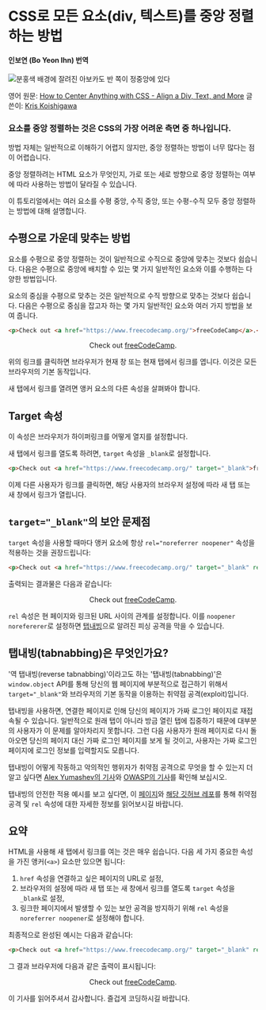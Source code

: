 #  CSS로 모든 요소(div, 텍스트)를 중앙 정렬하는 방법
#### 인보연 (Bo Yeon Ihn) 번역

![분홍색 배경에 잘려진 아보카도 반 쪽이 정중앙에 있다](https://cdn-media-2.freecodecamp.org/w1280/5f9c98dd740569d1a4ca1c7d.jpg)

영어 원문: [How to Center Anything with CSS - Align a Div, Text, and More](https://www.freecodecamp.org/news/how-to-center-anything-with-css-align-a-div-text-and-more/)
글쓴이: [Kris Koishigawa](https://www.freecodecamp.org/news/author/kris/)


### 요소를 중앙 정렬하는 것은 CSS의 가장 어려운 측면 중 하나입니다.

방법 자체는 일반적으로 이해하기 어렵지 않지만, 중앙 정렬하는 방법이 너무 많다는 점이 어렵습니다.    

중앙 정렬하려는 HTML 요소가 무엇인지, 가로 또는 세로 방향으로 중앙 정렬하는 여부에 따라 사용하는 방법이 달라질 수 있습니다.    

이 튜토리얼에서는 여러 요소를 수평 중앙, 수직 중앙, 또는 수평-수직 모두 중앙 정렬하는 방법에 대해 설명합니다. 

## 수평으로 가운데 맞추는 방법

요소를 수평으로 중앙 정렬하는 것이 일반적으로 수직으로 중앙에 맞추는 것보다 쉽습니다. 다음은 수평으로 중앙에 배치할 수 있는 몇 가지 일반적인 요소와 이를 수행하는 다양한 방법입니다.

요소의 중심을 수평으로 맞추는 것은 일반적으로 수직 방향으로 맞추는 것보다 쉽습니다. 다음은 수평으로 중심을 잡고자 하는 몇 가지 일반적인 요소와 여러 가지 방법을 보여 줍니다.

```html
<p>Check out <a href="https://www.freecodecamp.org/">freeCodeCamp</a>.</p>
```

<p align="center">
    Check out <a href="https://www.freecodecamp.org/">freeCodeCamp</a>.
</p>


위의 링크를 클릭하면 브라우저가 현재 창 또는 현재 탭에서 링크를 엽니다. 이것은 모든 브라우저의 기본 동작입니다.    

새 탭에서 링크를 열려면 앵커 요소의 다른 속성을 살펴봐야 합니다.   


## Target 속성 
이 속성은 브라우저가 하이퍼링크를 어떻게 열지를 설정합니다.    

새 탭에서 링크를 열도록 하려면, `target` 속성을 `_blank`로 설정합니다.   

```html
<p>Check out <a href="https://www.freecodecamp.org/" target="_blank">freeCodeCamp</a>.</p>
```

이제 다른 사용자가 링크를 클릭하면, 해당 사용자의 브라우저 설정에 따라 새 탭 또는 새 창에서 링크가 열립니다.    


## `target="_blank"`의 보안 문제점     

`target` 속성을 사용할 때마다 앵커 요소에 항상 `rel="noreferrer noopener"` 속성을 적용하는 것을 권장드립니다: 


```html
<p>Check out <a href="https://www.freecodecamp.org/" target="_blank" rel="noopener noreferrer">freeCodeCamp</a>.</p>
```


출력되는 결과물은 다음과 같습니다: 

<p align="center">
    Check out <a href="https://www.freecodecamp.org/" target="_blank" rel="noopener noreferrer">freeCodeCamp</a>.
</p>



`rel` 속성은 현 페이지와 링크된 URL 사이의 관계를 설정합니다. 이를 `noopener norefererer`로 설정하면 [탭내빙](https://en.wikipedia.org/wiki/Tabnabbing)으로 알려진 피싱 공격을 막을 수 있습니다.   


## 탭내빙(tabnabbing)은 무엇인가요? 

'역 탭내빙(reverse tabnabbing)'이라고도 하는 '탭내빙(tabnabbing)'은 `window.object` API를 통해 당신의 웹 페이지에 부분적으로 접근하기 위해서 `target="_blank"`와 브라우저의 기본 동작을 이용하는 취약점 공격(exploit)입니다.

탭내빙을 사용하면, 연결한 페이지로 인해 당신의 페이지가 가짜 로그인 페이지로 재접속될 수 있습니다. 일반적으로 원래 탭이 아니라 방금 열린 탭에 집중하기 때문에 대부분의 사용자가 이 문제를 알아차리지 못합니다. 그런 다음 사용자가 원래 페이지로 다시 돌아오면 당신의 페이지 대신 가짜 로그인 페이지를 보게 될 것이고, 사용자는 가짜 로그인 페이지에 로그인 정보를 입력할지도 모릅니다.

탭내빙이 어떻게 작동하고 악의적인 행위자가 취약점 공격으로 무엇을 할 수 있는지 더 알고 싶다면 [Alex Yumashev의 기사](https://www.jitbit.com/alexblog/256-targetblank---the-most-underestimated-vulnerability-ever/)와 [OWASP의 기사](https://owasp.org/www-community/attacks/Reverse_Tabnabbing)를 확인해 보십시오.

탭내빙의 안전한 적용 예시를 보고 싶다면, 이 [페이지](https://mathiasbynens.github.io/rel-noopener/)와 [해당 깃허브 레포](https://github.com/mathiasbynens/rel-noopener)를 통해 취약점 공격 및 `rel` 속성에 대한 자세한 정보를 읽어보시길 바랍니다. 

## 요약 
HTML을 사용해 새 탭에서 링크를 여는 것은 매우 쉽습니다. 다음 세 가지 중요한 속성을 가진 앵커(`<a>`) 요소만 있으면 됩니다:

1. `href` 속성을 연결하고 싶은 페이지의 URL로 설정,
2. 브라우저의 설정에 따라 새 탭 또는 새 창에서 링크를 열도록 `target` 속성을 `_blank`로 설정,
3. 링크한 페이지에서 발생할 수 있는 보안 공격을 방지하기 위해 `rel` 속성을 `noreferrer noopener`로 설정해야 합니다. 


최종적으로 완성된 예시는 다음과 같습니다: 

```html
<p>Check out <a href="https://www.freecodecamp.org/" target="_blank" rel="noopener noreferrer">freeCodeCamp</a>.</p>
```

그 결과 브라우저에 다음과 같은 출력이 표시됩니다: 

<p align="center">
    Check out <a href="https://www.freecodecamp.org/" target="_blank" rel="noopener noreferrer">freeCodeCamp</a>.
</p>

이 기사를 읽어주셔서 감사합니다. 즐겁게 코딩하시길 바랍니다.
